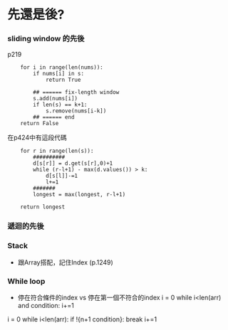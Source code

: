 # 先還是後?
### sliding window 的先後
p219
```
    for i in range(len(nums)):
        if nums[i] in s:
            return True
        
        ## ====== fix-length window 
        s.add(nums[i])
        if len(s) == k+1:
            s.remove(nums[i-k])
        ## ====== end
    return False 
```
在p424中有這段代碼
```
    for r in range(len(s)):
        ##########
        d[s[r]] = d.get(s[r],0)+1
        while (r-l+1) - max(d.values()) > k:
            d[s[l]]-=1
            l+=1
        #######
        longest = max(longest, r-l+1)

    return longest
```

### 遞迴的先後





### Stack
* 跟Array搭配，記住Index (p.1249)

### While loop
* 停在符合條件的index vs 停在第一個不符合的index
i = 0
while i<len(arr) and condition:
    i+=1

i = 0
while i<len(arr):
    if !{n+1 condition}:
        break
    i+=1
